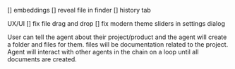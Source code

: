 [] embeddings
[] reveal file in finder
[] history tab

UX/UI
[] fix file drag and drop
[] fix modern theme sliders in settings dialog

User can tell the agent about their project/product and the agent will create a folder and files for them. files will be documentation related to the project. Agent will interact with other agents in the chain on a loop until all documents are created.
